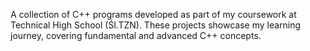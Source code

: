 A collection of C++ programs developed as part of my coursework at Technical High School (Śl.TZN).
These projects showcase my learning journey, covering fundamental and advanced C++ concepts.
